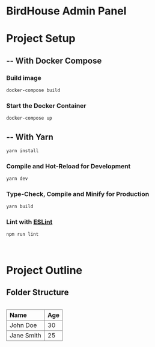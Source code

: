 # BirdHouse Admin Panel


# Project Setup

## -- With Docker Compose
### Build image

```sh
docker-compose build
```

### Start the Docker Container 
```sh
docker-compose up
```

## -- With Yarn

```sh
yarn install
```

### Compile and Hot-Reload for Development

```sh
yarn dev
```

### Type-Check, Compile and Minify for Production

```sh
yarn build
```


### Lint with [ESLint](https://eslint.org/)

```sh
npm run lint
```


<br/>

# Project Outline

## Folder Structure

<div style="overflow-x: auto;">
  <table style="border-collapse: collapse; width: 100%;">
    <thead>
      <tr>
        <th style="border: 1px solid grey; text-align: left;">Name</th>
        <th style="border: 1px solid grey; text-align: left;">Age</th>
      </tr>
    </thead>
    <tbody>
      <tr>
        <td style="border: 1px solid grey; text-align: left;">John Doe</td>
        <td style="border: 1px solid grey; text-align: left;">30</td>
      </tr>
      <tr>
        <td style="border: 1px solid grey; text-align: left;">Jane Smith</td>
        <td style="border: 1px solid grey; text-align: left;">25</td>
      </tr>
    </tbody>
  </table>
</div>

